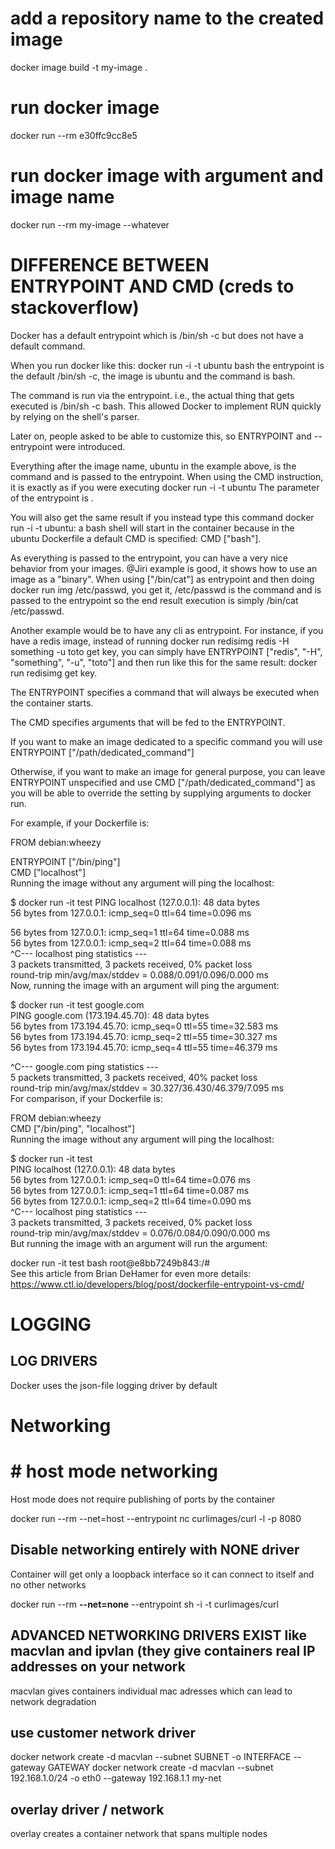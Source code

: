# add a repository name to the created image
docker image build -t my-image .

# run docker image
docker run --rm e30ffc9cc8e5

# run docker image with argument and image name
 docker run --rm my-image --whatever

# DIFFERENCE BETWEEN ENTRYPOINT AND CMD (creds to stackoverflow)
Docker has a default entrypoint which is /bin/sh -c but does not have a default command.

When you run docker like this: docker run -i -t ubuntu bash the entrypoint is the default /bin/sh -c, the image is ubuntu and the command is bash.

The command is run via the entrypoint. i.e., the actual thing that gets executed is /bin/sh -c bash. This allowed Docker to implement RUN quickly by relying on the shell's parser.

Later on, people asked to be able to customize this, so ENTRYPOINT and --entrypoint were introduced.

Everything after the image name, ubuntu in the example above, is the command and is passed to the entrypoint. When using the CMD instruction, it is exactly as if you were executing
docker run -i -t ubuntu <cmd>
The parameter of the entrypoint is <cmd>.

You will also get the same result if you instead type this command docker run -i -t ubuntu: a bash shell will start in the container because in the ubuntu Dockerfile a default CMD is specified:
CMD ["bash"].

As everything is passed to the entrypoint, you can have a very nice behavior from your images. @Jiri example is good, it shows how to use an image as a "binary". When using ["/bin/cat"] as entrypoint and then doing docker run img /etc/passwd, you get it, /etc/passwd is the command and is passed to the entrypoint so the end result execution is simply /bin/cat /etc/passwd.

Another example would be to have any cli as entrypoint. For instance, if you have a redis image, instead of running docker run redisimg redis -H something -u toto get key, you can simply have ENTRYPOINT ["redis", "-H", "something", "-u", "toto"] and then run like this for the same result: docker run redisimg get key.

The ENTRYPOINT specifies a command that will always be executed when the container starts.

The CMD specifies arguments that will be fed to the ENTRYPOINT.

If you want to make an image dedicated to a specific command you will use ENTRYPOINT ["/path/dedicated_command"]

Otherwise, if you want to make an image for general purpose, you can leave ENTRYPOINT unspecified and use CMD ["/path/dedicated_command"] as you will be able to override the setting by supplying arguments to docker run.

For example, if your Dockerfile is:

FROM debian:wheezy  

ENTRYPOINT ["/bin/ping"]  
CMD ["localhost"]  
Running the image without any argument will ping the localhost:

$ docker run -it test
PING localhost (127.0.0.1): 48 data bytes  
56 bytes from 127.0.0.1: icmp_seq=0 ttl=64 time=0.096 ms    

56 bytes from 127.0.0.1: icmp_seq=1 ttl=64 time=0.088 ms  
56 bytes from 127.0.0.1: icmp_seq=2 ttl=64 time=0.088 ms  
^C--- localhost ping statistics ---  
3 packets transmitted, 3 packets received, 0% packet loss  
round-trip min/avg/max/stddev = 0.088/0.091/0.096/0.000 ms  
Now, running the image with an argument will ping the argument:  

$ docker run -it test google.com  
PING google.com (173.194.45.70): 48 data bytes  
56 bytes from 173.194.45.70: icmp_seq=0 ttl=55 time=32.583 ms  
56 bytes from 173.194.45.70: icmp_seq=2 ttl=55 time=30.327 ms  
56 bytes from 173.194.45.70: icmp_seq=4 ttl=55 time=46.379 ms  

^C--- google.com ping statistics ---  
5 packets transmitted, 3 packets received, 40% packet loss  
round-trip min/avg/max/stddev = 30.327/36.430/46.379/7.095 ms  
For comparison, if your Dockerfile is:

FROM debian:wheezy  
CMD ["/bin/ping", "localhost"]  
Running the image without any argument will ping the localhost:  

$ docker run -it test  
PING localhost (127.0.0.1): 48 data bytes  
56 bytes from 127.0.0.1: icmp_seq=0 ttl=64 time=0.076 ms  
56 bytes from 127.0.0.1: icmp_seq=1 ttl=64 time=0.087 ms   
56 bytes from 127.0.0.1: icmp_seq=2 ttl=64 time=0.090 ms  
^C--- localhost ping statistics ---  
3 packets transmitted, 3 packets received, 0% packet loss    
round-trip min/avg/max/stddev = 0.076/0.084/0.090/0.000 ms  
But running the image with an argument will run the argument:  

docker run -it test bash 
root@e8bb7249b843:/#  
See this article from Brian DeHamer for even more details: https://www.ctl.io/developers/blog/post/dockerfile-entrypoint-vs-cmd/  

# LOGGING
## LOG DRIVERS
Docker uses the json-file logging driver by default


# Networking
# # host mode networking
Host mode does not require publishing of ports by the container

docker run --rm --net=host --entrypoint nc curlimages/curl -l -p 8080


## Disable networking entirely with NONE driver
Container will get only a loopback interface so it can connect to itself and no other networks

docker run --rm **--net=none** --entrypoint sh -i -t curlimages/curl 

## ADVANCED NETWORKING DRIVERS EXIST like macvlan and ipvlan (they give containers real IP addresses on your network
macvlan gives containers individual mac adresses which can lead to network degradation 

## use customer network driver
docker network create -d macvlan --subnet SUBNET -o INTERFACE --gateway GATEWAY
docker network create -d macvlan --subnet 192.168.1.0/24 -o eth0 --gateway 192.168.1.1 my-net

## overlay driver / network
overlay creates a container network that spans multiple nodes

